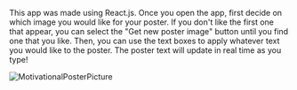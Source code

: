 
This app was made using React.js. Once you open the app, first decide on which image you would like for your poster. If you don't like the first one that appear, you can select the "Get new poster image" button until you find one that you like. Then, you can use the text boxes to apply whatever text you would like to the poster. The poster text will update in real time as you type!

![MotivationalPosterPicture](https://user-images.githubusercontent.com/99769547/168907666-06247031-60e6-4fdb-950f-5885687bad8c.png)
